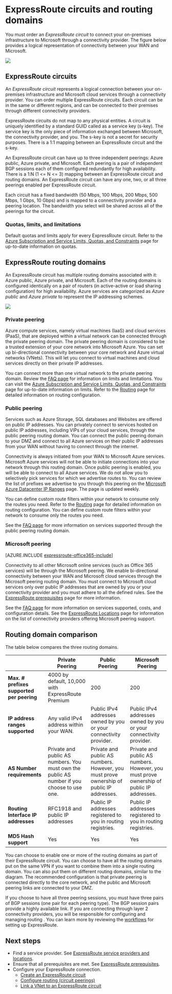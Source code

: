 <properties 
   pageTitle="ExpressRoute circuits and routing domains | Microsoft Azure"
   description="This page provides an overview of ExpressRoute circuits and the routing domains."
   documentationCenter="na"
   services="expressroute"
   authors="cherylmc"
   manager="carolz"
   editor=""/>
<tags 
   ms.service="expressroute"
   ms.devlang="na"
   ms.topic="article" 
   ms.tgt_pltfrm="na"
   ms.workload="infrastructure-services" 
   ms.date="06/13/2016"
   ms.author="cherylmc"/>

# ExpressRoute circuits and routing domains

 You must order an *ExpressRoute circuit* to connect your on-premises infrastructure to Microsoft through a connectivity provider. The figure below provides a logical representation of connectivity between your WAN and Microsoft.  

![](./media/expressroute-circuit-peerings/expressroute-basic.png)

## ExpressRoute circuits

An *ExpressRoute circuit* represents a logical connection between your on-premises infrastructure and Microsoft cloud services through a connectivity provider. You can order multiple ExpressRoute circuits. Each circuit can be in the same or different regions, and can be connected to their premises through different connectivity providers. 

ExpressRoute circuits do not map to any physical entities. A circuit is uniquely identified by a standard GUID called as a service key (s-key). The service key is the only piece of information exchanged between Microsoft, the connectivity provider, and you. The s-key is not a secret for security purposes. There is a 1:1 mapping between an ExpressRoute circuit and the s-key.

An ExpressRoute circuit can have up to three independent peerings: Azure public, Azure private, and Microsoft. Each peering is a pair of independent BGP sessions each of them configured redundantly for high availability. There is a 1:N (1 <= N <= 3) mapping between an ExpressRoute circuit and routing domains. An ExpressRoute circuit can have any one, two, or all three peerings enabled per ExpressRoute circuit.
 
Each circuit has a fixed bandwidth (50 Mbps, 100 Mbps, 200 Mbps, 500 Mbps, 1 Gbps, 10 Gbps) and is mapped to a connectivity provider and a peering location. The bandwidth you select will be shared across all of the peerings for the circuit. 

### Quotas, limits, and limitations

Default quotas and limits apply for every ExpressRoute circuit. Refer to the [Azure Subscription and Service Limits, Quotas, and Constraints](../azure-subscription-service-limits.md) page for up-to-date information on quotas.

## ExpressRoute routing domains

An ExpressRoute circuit has multiple routing domains associated with it: Azure public, Azure private, and Microsoft. Each of the routing domains is configured identically on a pair of routers (in active-active or load sharing configuration) for high availability. Azure services are categorized as *Azure public* and *Azure private* to represent the IP addressing schemes.


![](./media/expressroute-circuit-peerings/expressroute-peerings.png)


### Private peering

Azure compute services, namely virtual machines (IaaS) and cloud services (PaaS), that are deployed within a virtual network can be connected through the private peering domain. The private peering domain is considered to be a trusted extension of your core network into Microsoft Azure. You can set up bi-directional connectivity between your core network and Azure virtual networks (VNets). This will let you connect to virtual machines and cloud services directly on their private IP addresses.  

You can connect more than one virtual network to the private peering domain. Review the [FAQ page](expressroute-faqs.md) for information on limits and limitations. You can visit the [Azure Subscription and Service Limits, Quotas, and Constraints](../azure-subscription-service-limits.md) page for up-to-date information on limits.  Refer to the [Routing](expressroute-routing.md) page for detailed information on routing configuration.

### Public peering

Services such as Azure Storage, SQL databases and Websites are offered on public IP addresses. You can privately connect to services hosted on public IP addresses, including VIPs of your cloud services, through the public peering routing domain. You can connect the public peering domain to your DMZ and connect to all Azure services on their public IP addresses from your WAN without having to connect through the internet. 

Connectivity is always initiated from your WAN to Microsoft Azure services. Microsoft Azure services will not be able to initiate connections into your network through this routing domain. Once public peering is enabled, you will be able to connect to all Azure services. We do not allow you to selectively pick services for which we advertise routes to. You can review the list of prefixes we advertise to you through this peering on the [Microsoft Azure Datacenter IP Ranges](http://www.microsoft.com/download/details.aspx?id=41653) page. The page is updated weekly.

You can define custom route filters within your network to consume only the routes you need. Refer to the  [Routing](expressroute-routing.md) page for detailed information on routing configuration. You can define custom route filters within your network to consume only the routes you need. 

See the [FAQ page](expressroute-faqs.md) for more information on services supported through the public peering routing domain. 
 
### Microsoft peering

[AZURE.INCLUDE [expressroute-office365-include](../../includes/expressroute-office365-include.md)]

Connectivity to all other Microsoft online services (such as Office 365 services) will be through the Microsoft peering. We enable bi-directional connectivity between your WAN and Microsoft cloud services through the Microsoft peering routing domain. You must connect to Microsoft cloud services only over public IP addresses that are owned by you or your connectivity provider and you must adhere to all the defined rules. See the [ExpressRoute prerequisites](expressroute-prerequisites.md) page for more information.

See the [FAQ page](expressroute-faqs.md) for more information on services supported, costs, and configuration details. See the [ExpressRoute Locations](expressroute-locations.md) page for information on the list of connectivity providers offering Microsoft peering support.

## Routing domain comparison

The table below compares the three routing domains.

||**Private Peering**|**Public Peering**|**Microsoft Peering**|
|---|---|---|---|
|**Max. # prefixes supported per peering**|4000 by default, 10,000 with ExpressRoute Premium|200|200|
|**IP address ranges supported**|Any valid IPv4 address within your WAN.|Public IPv4 addresses owned by you or your connectivity provider.|Public IPv4 addresses owned by you or your connectivity provider.|
|**AS Number requirements**|Private and public AS numbers. You must own the public AS number if you choose to use one. | Private and public AS numbers. However, you must prove ownership of public IP addresses.| Private and public AS numbers. However, you must prove ownership of public IP addresses.|
|**Routing Interface IP addresses**|RFC1918 and public IP addresses|Public IP addresses registered to you in routing registries.| Public IP addresses registered to you in routing registries.|
|**MD5 Hash support**| Yes|Yes|Yes|

You can choose to enable one or more of the routing domains as part of their ExpressRoute circuit. You can choose to have all the routing domains put on the same VPN if you want to combine them into a single routing domain. You can also put them on different routing domains, similar to the diagram. The recommended configuration is that private peering is connected directly to the core network, and the public and Microsoft peering links are connected to your DMZ.
 
If you choose to have all three peering sessions, you must have three pairs of BGP sessions (one pair for each peering type). The BGP session pairs provide a highly available link. If you are connecting through layer 2 connectivity providers, you will be responsible for configuring and managing routing . You can learn more by reviewing the [workflows](expressroute-workflows.md) for setting up ExpressRoute.

## Next steps

- Find a service provider. See [ExpressRoute service providers and locations](expressroute-locations.md).
- Ensure that all prerequisites are met. See [ExpressRoute prerequisites](expressroute-prerequisites.md).
- Configure your ExpressRoute connection.
	- [Create an ExpressRoute circuit](expressroute-howto-circuit-classic.md)
	- [Configure routing (circuit peerings)](expressroute-howto-routing-classic.md)
	- [Link a VNet to an ExpressRoute circuit](expressroute-howto-linkvnet-classic.md)
